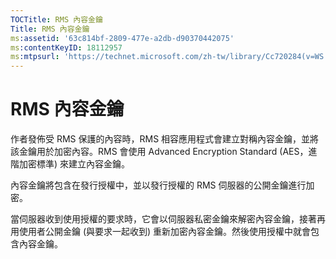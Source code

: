 ```yaml
---
TOCTitle: RMS 內容金鑰
Title: RMS 內容金鑰
ms:assetid: '63c814bf-2809-477e-a2db-d90370442075'
ms:contentKeyID: 18112957
ms:mtpsurl: 'https://technet.microsoft.com/zh-tw/library/Cc720284(v=WS.10)'
---
```


RMS 內容金鑰
============

作者發佈受 RMS 保護的內容時，RMS 相容應用程式會建立對稱內容金鑰，並將該金鑰用於加密內容。RMS 會使用 Advanced Encryption Standard (AES，進階加密標準) 來建立內容金鑰。

內容金鑰將包含在發行授權中，並以發行授權的 RMS 伺服器的公開金鑰進行加密。

當伺服器收到使用授權的要求時，它會以伺服器私密金鑰來解密內容金鑰，接著再用使用者公開金鑰 (與要求一起收到) 重新加密內容金鑰。然後使用授權中就會包含內容金鑰。